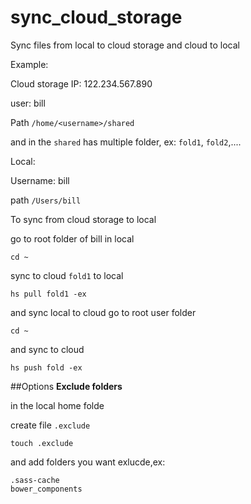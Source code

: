 # sync_cloud_storage
Sync files from local to cloud storage and cloud to local

Example:

Cloud storage
IP: 122.234.567.890

user: bill

Path `/home/<username>/shared`

and in the `shared` has multiple folder, ex: `fold1`, `fold2`,....

Local:

Username: bill

path `/Users/bill`

To sync from cloud storage to local

go to root folder of bill in local

```
cd ~
```

sync to cloud `fold1` to local

```
hs pull fold1 -ex
```

and sync local to cloud
go to root user folder
```
cd ~
```
and sync to cloud
```
hs push fold -ex

```
##Options
**Exclude folders**

in the local home folde

create file `.exclude`

```
touch .exclude
```
and add folders you want exlucde,ex:

```
.sass-cache
bower_components
```

